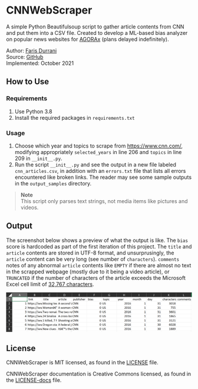 # CNNWebScraper

A simple Python Beautifulsoup script to gather article contents from CNN and put them into a CSV file. Created to develop a ML-based bias  analyzer on popular news websites for [AGORAx](https://theagorax.com/) (plans delayed indefinitely).

Author: [Faris Durrani](https://github.com/farisdurrani) <br>
Source: [GitHub](https://github.com/farisdurrani/CNNWebScraper) <br>
Implemented: October 2021

## How to Use

### Requirements
1. Use Python 3.8
2. Install the required packages in `requirements.txt`

### Usage
1. Choose which year and topics to scrape from https://www.cnn.com/, modifying appropriately `selected_years` in line 206 and `topics` in line 209 in `__init__.py`.
2. Run the script `__init__.py` and see the output in a new file labeled `cnn_articles.csv`, in addition with an `errors.txt` file that lists all errors encountered like broken links. The reader may see some sample outputs in the `output_samples` directory.

> **Note** <br>
> This script only parses text strings, not media items like pictures and videos.

## Output

The screenshot below shows a preview of what the output is like. The `bias` score is hardcoded as part of the first iteration of this project. The `title` and `article` contents are stored in UTF-8 format, and unsurprusingly, the `article` content can be very long (see number of `characters`). `comments` notes of any abnormal `article` contents like `EMPTY` if there are almost no text in the scrapped webpage (mostly due to it being a video article), or `TRUNCATED` if the number of characters of the article exceeds the Microsoft Excel cell limit of [32,767 characters](https://support.microsoft.com/en-us/office/excel-specifications-and-limits-1672b34d-7043-467e-8e27-269d656771c3).

![](.github/readme_images/output_preview.png)

## License

CNNWebScraper is MIT licensed, as found in the [LICENSE](./LICENSE) file.

CNNWebScraper documentation is Creative Commons licensed, as found in the [LICENSE-docs](.github/LICENSE-docs) file.
